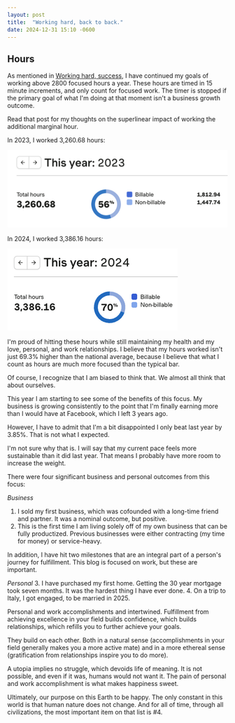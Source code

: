 ```yaml
---
layout: post
title:  "Working hard, back to back."
date: 2024-12-31 15:10 -0600
---
```


## Hours
As mentioned in [Working hard, success](https://huntermonk.com/2023/12/31/working-hard-success.html), I have continued my goals of working above 2800 focused hours a year. These hours are timed in 15 minute increments, and only count for focused work. The timer is stopped if the primary goal of what I'm doing at that moment isn't a business growth outcome. 

Read that post for my thoughts on the superlinear impact of working the additional marginal hour.

In 2023, I worked 3,260.68 hours:

![Final hour count for 2023](/img/work-hard/2023.png)

In 2024, I worked 3,386.16 hours:

![Final hour count for 2024](/img/work-hard/2024.png)

I'm proud of hitting these hours while still maintaining my health and my love, personal, and work relationships. I believe that my hours worked isn't just 69.3% higher than the national average, because I believe that what I count as hours are much more focused than the typical bar. 

Of course, I recognize that I am biased to think that. We almost all think that about ourselves.

This year I am starting to see some of the benefits of this focus. My business is growing consistently to the point that I'm finally earning more than I would have at Facebook, which I left 3 years ago.

However, I have to admit that I'm a bit disappointed I only beat last year by 3.85%. That is not what I expected.

I'm not sure why that is. I will say that my current pace feels more sustainable than it did last year. That means I probably have more room to increase the weight.

There were four significant business and personal outcomes from this focus:

_Business_
1. I sold my first business, which was cofounded with a long-time friend and partner. It was a nominal outcome, but positive.
2. This is the first time I am living solely off of my own business that can be fully productized. Previous businesses were either contracting (my time for money) or service-heavy.

In addition, I have hit two milestones that are an integral part of a person's journey for fulfillment. This blog is focused on work, but these are important.

_Personal_
3. I have purchased my first home. Getting the 30 year mortgage took seven months. It was the hardest thing I have ever done.
4. On a trip to Italy, I got engaged, to be married in 2025.

Personal and work accomplishments and intertwined. Fulfillment from achieving excellence in your field builds confidence, which builds relationships, which refills you to further achieve your goals.

They build on each other. Both in a natural sense (accomplishments in your field generally makes you a more active mate) and in a more ethereal sense (gratification from relationships inspire you to do more).

A utopia implies no struggle, which devoids life of meaning. It is not possible, and even if it was, humans would not want it. The pain of personal and work accomplishment is what makes happiness sweet.

Ultimately, our purpose on this Earth to be happy. The only constant in this world is that human nature does not change. And for all of time, through all civilizations, the most important item on that list is #4.


